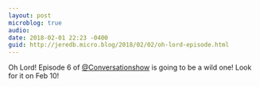 ```yaml
---
layout: post
microblog: true
audio: 
date: 2018-02-01 22:23 -0400
guid: http://jeredb.micro.blog/2018/02/02/oh-lord-episode.html
---
```

Oh Lord! Episode 6 of [@Conversationshow](https://micro.blog/Conversationshow) is going to be a wild one! Look for it on Feb 10!
